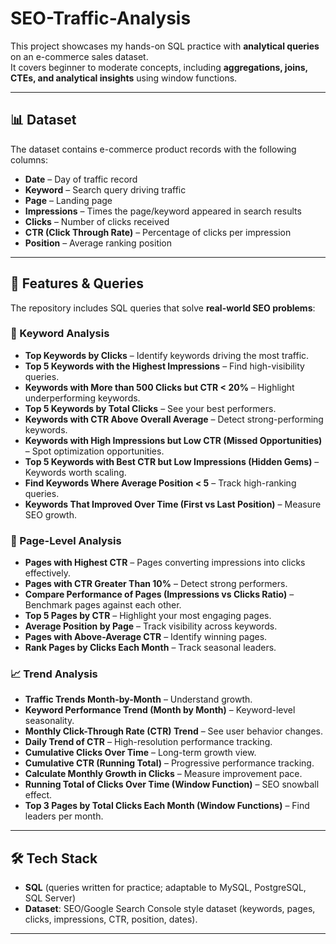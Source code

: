 # SEO-Traffic-Analysis
This project showcases my hands-on SQL practice with **analytical queries** on an e-commerce sales dataset.  
It covers beginner to moderate concepts, including **aggregations, joins, CTEs, and analytical insights** using window functions.  

---

## 📊 Dataset  
The dataset contains e-commerce product records with the following columns:  

- **Date** – Day of traffic record  
- **Keyword** – Search query driving traffic  
- **Page** – Landing page  
- **Impressions** – Times the page/keyword appeared in search results  
- **Clicks** – Number of clicks received  
- **CTR (Click Through Rate)** – Percentage of clicks per impression  
- **Position** – Average ranking position  

---

## 🚀 Features & Queries  

The repository includes SQL queries that solve **real-world SEO problems**:

### 🔑 Keyword Analysis  
- **Top Keywords by Clicks** – Identify keywords driving the most traffic.  
- **Top 5 Keywords with the Highest Impressions** – Find high-visibility queries.  
- **Keywords with More than 500 Clicks but CTR < 20%** – Highlight underperforming keywords.  
- **Top 5 Keywords by Total Clicks** – See your best performers.  
- **Keywords with CTR Above Overall Average** – Detect strong-performing keywords.  
- **Keywords with High Impressions but Low CTR (Missed Opportunities)** – Spot optimization opportunities.  
- **Top 5 Keywords with Best CTR but Low Impressions (Hidden Gems)** – Keywords worth scaling.  
- **Find Keywords Where Average Position < 5** – Track high-ranking queries.  
- **Keywords That Improved Over Time (First vs Last Position)** – Measure SEO growth.  

### 📄 Page-Level Analysis  
- **Pages with Highest CTR** – Pages converting impressions into clicks effectively.  
- **Pages with CTR Greater Than 10%** – Detect strong performers.  
- **Compare Performance of Pages (Impressions vs Clicks Ratio)** – Benchmark pages against each other.  
- **Top 5 Pages by CTR** – Highlight your most engaging pages.  
- **Average Position by Page** – Track visibility across keywords.  
- **Pages with Above-Average CTR** – Identify winning pages.  
- **Rank Pages by Clicks Each Month** – Track seasonal leaders.  

### 📈 Trend Analysis  
- **Traffic Trends Month-by-Month** – Understand growth.  
- **Keyword Performance Trend (Month by Month)** – Keyword-level seasonality.  
- **Monthly Click-Through Rate (CTR) Trend** – See user behavior changes.  
- **Daily Trend of CTR** – High-resolution performance tracking.  
- **Cumulative Clicks Over Time** – Long-term growth view.  
- **Cumulative CTR (Running Total)** – Progressive performance tracking.  
- **Calculate Monthly Growth in Clicks** – Measure improvement pace.  
- **Running Total of Clicks Over Time (Window Function)** – SEO snowball effect.  
- **Top 3 Pages by Total Clicks Each Month (Window Functions)** – Find leaders per month.  

---

## 🛠️ Tech Stack  

- **SQL** (queries written for practice; adaptable to MySQL, PostgreSQL, SQL Server)  
- **Dataset**: SEO/Google Search Console style dataset (keywords, pages, clicks, impressions, CTR, position, dates).  

---
